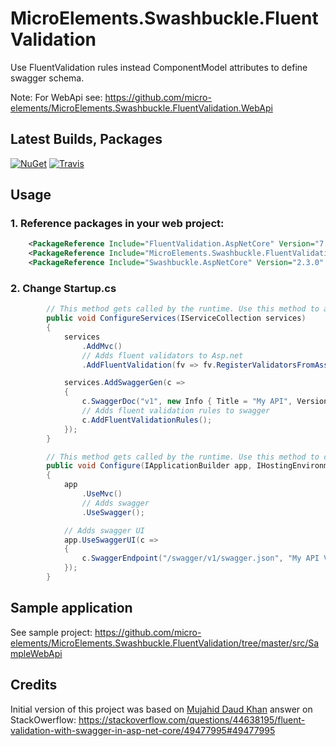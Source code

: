# MicroElements.Swashbuckle.FluentValidation
Use FluentValidation rules instead ComponentModel attributes to define swagger schema.

Note: For WebApi see: https://github.com/micro-elements/MicroElements.Swashbuckle.FluentValidation.WebApi

## Latest Builds, Packages
[![NuGet](https://img.shields.io/nuget/v/MicroElements.Swashbuckle.FluentValidation.svg)](https://www.nuget.org/packages/MicroElements.Swashbuckle.FluentValidation/)
[![Travis](https://img.shields.io/travis/micro-elements/MicroElements.Swashbuckle.FluentValidation/master.svg?label=travis%20build)](https://travis-ci.org/micro-elements/MicroElements.Swashbuckle.FluentValidation)

## Usage

### 1. Reference packages in your web project:
```xml
    <PackageReference Include="FluentValidation.AspNetCore" Version="7.5.2" />
    <PackageReference Include="MicroElements.Swashbuckle.FluentValidation" Version="0.2.0" />
    <PackageReference Include="Swashbuckle.AspNetCore" Version="2.3.0" />
```

### 2. Change Startup.cs

```csharp
        // This method gets called by the runtime. Use this method to add services to the container.
        public void ConfigureServices(IServiceCollection services)
        {
            services
                .AddMvc()
                // Adds fluent validators to Asp.net
                .AddFluentValidation(fv => fv.RegisterValidatorsFromAssemblyContaining<CustomerValidator>());

            services.AddSwaggerGen(c =>
            {
                c.SwaggerDoc("v1", new Info { Title = "My API", Version = "v1" });
                // Adds fluent validation rules to swagger
                c.AddFluentValidationRules();
            });
        }

        // This method gets called by the runtime. Use this method to configure the HTTP request pipeline.
        public void Configure(IApplicationBuilder app, IHostingEnvironment env)
        {
            app
                .UseMvc()
                // Adds swagger
                .UseSwagger();

            // Adds swagger UI
            app.UseSwaggerUI(c =>
            {
                c.SwaggerEndpoint("/swagger/v1/swagger.json", "My API V1");
            });
        }
```

## Sample application
See sample project: https://github.com/micro-elements/MicroElements.Swashbuckle.FluentValidation/tree/master/src/SampleWebApi

## Credits

Initial version of this project was based on
[Mujahid Daud Khan](https://stackoverflow.com/users/1735196/mujahid-daud-khan) answer on StackOwerflow:
https://stackoverflow.com/questions/44638195/fluent-validation-with-swagger-in-asp-net-core/49477995#49477995
